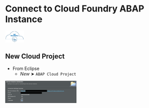 # Connect to Cloud Foundry ABAP Instance

<img src="https://github.com/aawa69/Notes/blob/main/SAP/Dev_Setup/Eclipse/images/scpcfabap.png" width="12%">

## New Cloud Project

- From Eclipse
  - _New_ &#10148; `ABAP Cloud Project`

<img src="https://github.com/aawa69/Notes/blob/main/SAP/Dev_Setup/Eclipse/images/sapcfconnection.png" width="45%">
